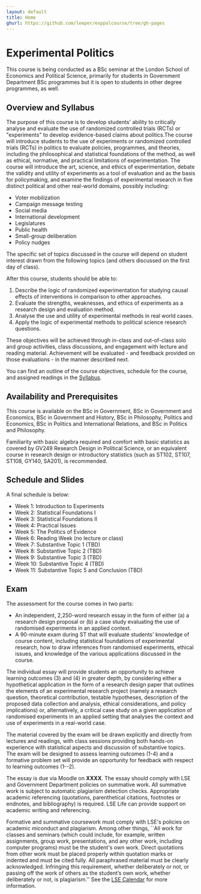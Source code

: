 ```yaml
---
layout: default
title: Home
ghurl: https://github.com/leeper/exppolcourse/tree/gh-pages
---
```


# Experimental Politics

This course is being conducted as a BSc seminar at the London School of Economics and Political Science, primarily for students in Government Department BSc programmes but it is open to students in other degree programmes, as well. 

## Overview and Syllabus

The purpose of this course is to develop students' ability to critically analyse and evaluate the use of randomized controlled trials (RCTs) or "experiments" to develop evidence-based claims about politics.The course will introduce students to the use of experiments or randomized controlled trials (RCTs) in politics to evaluate policies, programmes, and theories, including the philosophical and statistical foundations of the method, as well as ethical, normative, and practical limitations of experimentation. The course will introduce the art, science, and ethics of experimentation, debate the validity and utility of experiments as a tool of evaluation and as the basis for policymaking, and examine the findings of experimental research in five distinct political and other real-world domains, possibly including:

 - Voter mobilization
 - Campaign message testing
 - Social media
 - International development
 - Legislatures
 - Public health
 - Small-group deliberation
 - Policy nudges


The specific set of topics discussed in the course will depend on student interest drawn from the following topics (and others discussed on the first day of class).

After this course, students should be able to:

 1. Describe the logic of randomized experimentation for studying causal effects of interventions in comparison to other approaches.
 2. Evaluate the strengths, weaknesses, and ethics of experiments as a research design and evaluation method.
 3. Analyse the use and utility of experimental methods in real world cases.
 4. Apply the logic of experimental methods to political science research questions.


These objectives will be achieved through in-class and out-of-class solo and group activities, class discussions, and engagement with lecture and reading material. Achievement will be evaluated - and feedback provided on those evaluations - in the manner described next.

You can find an outline of the course objectives, schedule for the course, and assigned readings in the [Syllabus](Syllabus/Syllabus.pdf).

## Availability and Prerequisites

This course is available on the BSc in Government, BSc in Government and Economics, BSc in Government and History, BSc in Philosophy, Politics and Economics, BSc in Politics and International Relations, and BSc in Politics and Philosophy.

Familiarity with basic algebra required and comfort with basic statistics as covered by GV249 Research Design in Political Science, or an equivalent course in research design or introductory statistics (such as ST102, ST107, ST108, GY140, SA201), is recommended.

## Schedule and Slides

A final schedule is below:

 - Week 1: Introduction to Experiments
 - Week 2: Statistical Foundations I
 - Week 3: Statistical Foundations II
 - Week 4: Practical Issues
 - Week 5: The Politics of Evidence
 - Week 6: Reading Week (no lecture or class)
 - Week 7: Substantive Topic 1 (TBD)
 - Week 8: Substantive Topic 2 (TBD)
 - Week 9: Substantive Topic 3 (TBD)
 - Week 10: Substantive Topic 4 (TBD)
 - Week 11: Substantive Topic 5 and Conclusion (TBD)
 
## Exam

The assessment for the course comes in two parts:

 - An independent, 2,250-word research essay in the form of either (a) a research design proposal or (b) a case study evaluating the use of randomised experiments in an applied context.
 - A 90-minute exam during ST that will evaluate students' knowledge of course content, including statistical foundations of experimental research, how to draw inferences from randomised experiments, ethical issues, and knowledge of the various applications discussed in the course.

The individual essay will provide students an opportunity to achieve learning outcomes (3) and (4) in greater depth, by considering either a hypothetical application in the form of a research design paper that outlines the elements of an experimental research project (namely a research question, theoretical contribution, testable hypotheses, description of the proposed data collection and analysis, ethical considerations, and policy implications) or, alternatively, a critical case study on a given application of randomised experiments in an applied setting that analyses the context and use of experiments in a real-world case.

The material covered by the exam will be drawn explicitly and directly from lectures and readings, with class sessions providing both hands-on experience with statistical aspects and discussion of substantive topics. The exam will be designed to assess learning outcomes (1-4) and a formative problem set will provide an opportunity for feedback with respect to learning outcomes (1--2).

The essay is due via Moodle on **XXXX**. The essay should comply with LSE and Government Department policies on summative work. All summative work is subject to automatic plagiarism detection checks. Appropriate academic referencing (quotations, parenthetical citations, footnotes or endnotes, and bibliography) is required. LSE Life can provide support on academic writing and referencing.

Formative and summative coursework must comply with LSE's policies on academic miconduct and plagiarism. Among other things, ``All work for classes and seminars (which could include, for example, written assignments, group work, presentations, and any other work, including computer programs) must be the student's own work. Direct quotations from other work must be placed properly within quotation marks or indented and must be cited fully. All paraphrased material must be clearly acknowledged. Infringing this requirement, whether deliberately or not, or passing off the work of others as the student’s own work, whether deliberately or not, is plagiarism.'' See the [LSE Calendar](http://www.lse.ac.uk/resources/calendar/undergraduate.htm) for more information.

